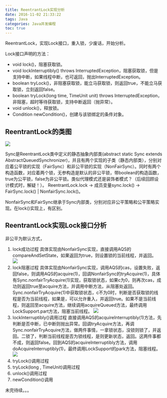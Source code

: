 ```yaml
---
title: ReentrantLock实现分析
date: 2016-11-02 21:33:22
tags: Java
categories: Java并发编程
toc: true
---
```


ReentrantLock，实现Lock接口，重入锁，少废话，开始分析。

Lock接口声明的方法：
- void lock()，阻塞获取锁。
- void lockInterruptibly() throws InterruptedException，阻塞获取锁，但是支持中断，如果线程中断，也可返回，抛出InterruptedException。
- boolean tryLock()，非阻塞获取锁，能立马获取锁，则返回true，不能立马获取锁，立刻返回false。
- boolean tryLock(long time, TimeUnit unit) throws InterruptedException，非阻塞，超时等待获取锁，支持中断返回（抛异常）。
- void unlock()，释放锁。
- Condition newCondition()，创建与该锁绑定的条件对象。

## ReentrantLock的类图

![](http://photos.zhangzemiao.com/blog_reentrant1.jpg)

Sync是ReentrantLock类中定义的静态抽象内部类(abstract static Sync extends AbstractQueuedSynchronizer)，并且有两个实现的子类（静态内部类），分别对应着公平锁的实现（FairSync）和非公平锁的实现（NonFairSync）。同时有两个构造函数，对应着两个锁，无参构造是默认的非公平锁，带boolean的构造函数，true为公平锁，false为非公平锁。类似代理模式还是装饰者模式？（后续回顾设计模式时，解疑！）。
ReentrantLock.lock -> 成员变量sync.lock() -> FairSync.lock() | NonfairSync.lock()。

NonfairSync和FairSync继承于Sync内部类，分别对应非公平策略和公平策略实现。在lock()实现上，有区别。

## ReentrantLock实现Lock接口分析

非公平为默认方式，
1. lock成功过程
具体实现由NonfairSync实现，直接调用AQS的compareAndSetState，如果返回为true，则设置锁的当前线程，并返回。
![](http://photos.zhangzemiao.com/blog_reentrant2.jpg)
2. lock阻塞过程
具体实现由NonfairSync实现，调用AQS的cas，设置失败，返回false，则调用AQS的acquire(1)，回调NonfairSync的tryAcquire(1)，具体有Sync.nonfairTryAcquire(1)实现，获取锁状态，如果c为0，则再次cas，成功则返回true至acquire方法，并调用中断方法，从阻塞处返回。Sync.nonfairTryAcquire(1)中获取锁状态，c不为0时，判断是否获取锁的线程是否为当前线程，如果是，可以允许重入，并返回true。如果不是当前线程，则返回至acquire方法，继续调用acquireQueued方法，最终调用LockSupport.part方法，阻塞当前线程。
![](http://photos.zhangzemiao.com/blog_reentrant3.jpg)
3. lockInterruptibly()调用过程
直接调用AQS的acquireInterruptibly(1)方法，先判断是否中断，已中断则抛出异常。回调tryAcquire方法，再调Sync.nonfairTryAcquire方法，做两件事情，一拿锁状态，没锁则锁了，并返回。二锁了，判断当前线程是否为锁线程，是则更新状态，返回。这两件事都不成，则返回false。回到AQS的acquireInterruptibly方法，调用doAcquireInterruptibly(1)，最终调用LockSupport的park方法，阻塞线程。
![](http://photos.zhangzemiao.com/blog_reentrant4.jpg)
4. tryLock()调用过程
5. tryLock(long , TimeUnit)调用过程
6. unlock()调用过程
7. newCondition()调用

未完待续。。。

